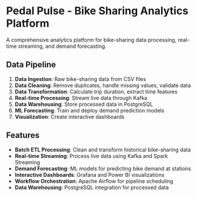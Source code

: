 # Pedal Pulse - Bike Sharing Analytics Platform

A comprehensive analytics platform for bike-sharing data processing, real-time streaming, and demand forecasting.

##  Data Pipeline

1. **Data Ingestion**: Raw bike-sharing data from CSV files
2. **Data Cleaning**: Remove duplicates, handle missing values, validate data
3. **Data Transformation**: Calculate trip duration, extract time features
4. **Real-time Processing**: Stream live data through Kafka
5. **Data Warehousing**: Store processed data in PostgreSQL
6. **ML Forecasting**: Train and deploy demand prediction models
7. **Visualization**: Create interactive dashboards


##  Features

- **Batch ETL Processing**: Clean and transform historical bike-sharing data
- **Real-time Streaming**: Process live data using Kafka and Spark Streaming
- **Demand Forecasting**: ML models for predicting bike demand at stations
- **Interactive Dashboards**: Grafana and Power BI visualizations
- **Workflow Orchestration**: Apache Airflow for pipeline scheduling
- **Data Warehousing**: PostgreSQL integration for processed data

